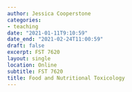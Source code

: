```yaml
---
author: Jessica Cooperstone
categories:
- teaching
date: "2021-01-11T9:10:59"
date_end: "2021-02-24T11:00:59"
draft: false
excerpt: FST 7620
layout: single
location: Online
subtitle: FST 7620
title: Food and Nutritional Toxicology
---
```


